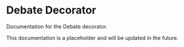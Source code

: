 # Debate Decorator

Documentation for the Debate decorator.

This documentation is a placeholder and will be updated in the future.
